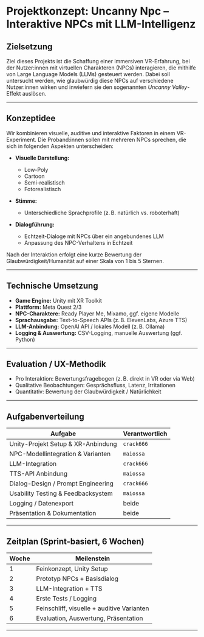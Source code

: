# Projektkonzept: Uncanny Npc – Interaktive NPCs mit LLM-Intelligenz

## Zielsetzung
Ziel dieses Projekts ist die Schaffung einer immersiven VR-Erfahrung, bei der Nutzer:innen mit virtuellen Charakteren (NPCs) interagieren, die mithilfe von Large Language Models (LLMs) gesteuert werden. Dabei soll untersucht werden, wie glaubwürdig diese NPCs auf verschiedene Nutzer:innen wirken und inwiefern sie den sogenannten *Uncanny Valley*-Effekt auslösen.

---

## Konzeptidee

Wir kombinieren visuelle, auditive und interaktive Faktoren in einem VR-Experiment. Die Proband:innen sollen mit mehreren NPCs sprechen, die sich in folgenden Aspekten unterscheiden:

- **Visuelle Darstellung:**  
  - Low-Poly  
  - Cartoon  
  - Semi-realistisch  
  - Fotorealistisch

- **Stimme:**  
  - Unterschiedliche Sprachprofile (z. B. natürlich vs. roboterhaft)

- **Dialogführung:**  
  - Echtzeit-Dialoge mit NPCs über ein angebundenes LLM  
  - Anpassung des NPC-Verhaltens in Echtzeit

Nach der Interaktion erfolgt eine kurze Bewertung der Glaubwürdigkeit/Humanität auf einer Skala von 1 bis 5 Sternen.

---

## Technische Umsetzung

- **Game Engine:** Unity mit XR Toolkit
- **Plattform:** Meta Quest 2/3
- **NPC-Charaktere:** Ready Player Me, Mixamo, ggf. eigene Modelle
- **Sprachausgabe:** Text-to-Speech APIs (z. B. ElevenLabs, Azure TTS)
- **LLM-Anbindung:** OpenAI API / lokales Modell (z. B. Ollama)
- **Logging & Auswertung:** CSV-Logging, manuelle Auswertung (ggf. Python)

---

## Evaluation / UX-Methodik

- Pro Interaktion: Bewertungsfragebogen (z. B. direkt in VR oder via Web)
- Qualitative Beobachtungen: Gesprächsfluss, Latenz, Irritationen
- Quantitativ: Bewertung der Glaubwürdigkeit / Natürlichkeit

---

## Aufgabenverteilung

| Aufgabe                                 | Verantwortlich     |
|----------------------------------------|--------------------|
| Unity-Projekt Setup & XR-Anbindung     | `crack666`         |
| NPC-Modellintegration & Varianten      | `maiossa`          |
| LLM-Integration                        | `crack666`         |
| TTS-API Anbindung                      | `maiossa`          |
| Dialog-Design / Prompt Engineering     | `crack666`         |
| Usability Testing & Feedbacksystem     | `maiossa`          |
| Logging / Datenexport                  | beide              |
| Präsentation & Dokumentation           | beide              |

---

## Zeitplan (Sprint-basiert, 6 Wochen)

| Woche | Meilenstein                                 |
|-------|----------------------------------------------|
| 1     | Feinkonzept, Unity Setup                     |
| 2     | Prototyp NPCs + Basisdialog                  |
| 3     | LLM-Integration + TTS                        |
| 4     | Erste Tests / Logging                        |
| 5     | Feinschliff, visuelle + auditive Varianten   |
| 6     | Evaluation, Auswertung, Präsentation         |

---